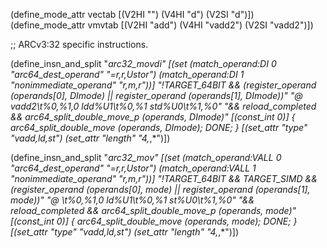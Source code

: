 (define_mode_attr vectab [(V2HI "") (V4HI "d") (V2SI "d")])
(define_mode_attr vmvtab [(V2HI "add") (V4HI "vadd2") (V2SI "vadd2")])

;; ARCv3:32 specific instructions.

(define_insn_and_split "*arc32_movdi"
  [(set (match_operand:DI 0 "arc64_dest_operand"  "=r,r,Ustor")
	(match_operand:DI 1 "nonimmediate_operand" "r,m,r"))]
  "!TARGET_64BIT
   && (register_operand (operands[0], DImode)
       || register_operand (operands[1], DImode))"
  "@
  vadd2\\t%0,%1,0
  ldd%U1\\t%0,%1
  std%U0\\t%1,%0"
  "&& reload_completed && arc64_split_double_move_p (operands, DImode)"
  [(const_int 0)]
  {
   arc64_split_double_move (operands, DImode);
   DONE;
  }
  [(set_attr "type" "vadd,ld,st")
   (set_attr "length" "4,*,*")])

(define_insn_and_split "*arc32_mov<mode>"
  [(set (match_operand:VALL 0 "arc64_dest_operand"  "=r,r,Ustor")
	(match_operand:VALL 1 "nonimmediate_operand" "r,m,r"))]
  "!TARGET_64BIT && TARGET_SIMD
   && (register_operand (operands[0], <MODE>mode)
       || register_operand (operands[1], <MODE>mode))"
  "@
  <vmvtab>\\t%0,%1,0
  ld<vectab>%U1\\t%0,%1
  st<vectab>%U0\\t%1,%0"
  "&& reload_completed && arc64_split_double_move_p (operands, <MODE>mode)"
  [(const_int 0)]
  {
   arc64_split_double_move (operands, <MODE>mode);
   DONE;
  }
  [(set_attr "type" "vadd,ld,st")
   (set_attr "length" "4,*,*")])
